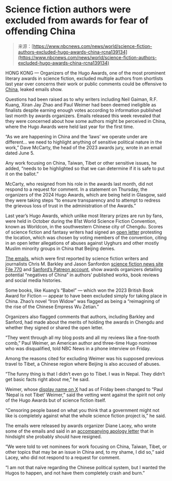 <!--yml
category: 未分类
date: 2024-05-27 14:59:08
-->

# Science fiction authors were excluded from awards for fear of offending China

> 来源：[https://www.nbcnews.com/news/world/science-fiction-authors-excluded-hugo-awards-china-rcna139134](https://www.nbcnews.com/news/world/science-fiction-authors-excluded-hugo-awards-china-rcna139134)

HONG KONG — Organizers of the Hugo Awards, one of the most prominent literary awards in science fiction, excluded multiple authors from shortlists last year over concerns their work or public comments could be offensive to [China](https://www.nbcnews.com/news/world/china-cunba-village-basketball-league-rcna124562), leaked emails show.

Questions had been raised as to why writers including Neil Gaiman, R.F. Kuang, Xiran Jay Zhao and Paul Weimer had been deemed ineligible as finalists despite earning enough votes according to information published last month by awards organizers. Emails released this week revealed that they were concerned about how some authors might be perceived in China, where the Hugo Awards were held last year for the first time.

“As we are happening in China and the ‘laws’ we operate under are different… we need to highlight anything of sensitive political nature in the work,” Dave McCarty, the head of the 2023 awards jury, wrote in an email dated June 5\.

Any work focusing on China, Taiwan, Tibet or other sensitive issues, he added, “needs to be highlighted so that we can determine if it is safe to put it on the ballot.”

McCarty, who resigned from his role in the awards last month, did not respond to a request for comment. In a statement on Thursday, the organizers of the 2024 Hugo Awards, which are being held in Glasgow, said they were taking steps “to ensure transparency and to attempt to redress the grievous loss of trust in the administration of the Awards.”

Last year’s Hugo Awards, which unlike most literary prizes are run by fans, were held in October during the 81st World Science Fiction Convention, known as Worldcon, in the southwestern Chinese city of Chengdu. Scores of science fiction and fantasy writers had signed an [open letter](https://docs.google.com/document/d/1MbHdM8rLG7tWhJgIam5oFfHHutDI5wHQ/edit) protesting the location, which was chosen by voting members of the convention, citing in an open letter allegations of abuses against Uyghurs and other mostly Muslim minority groups in China that Beijing denies.

[The emails](https://www.documentcloud.org/documents/24428430-hugocensorshipemails_redacted), which were first reported by science fiction writers and journalists Chris M. Barkley and Jason Sanfordon [science fiction news site File 770](https://file770.com/the-2023-hugo-awards-a-report-on-censorship-and-exclusion/) and [Sanford’s Patreon account](https://www.patreon.com/jasonsanford), show awards organizers detailing potential “negatives of China” in authors’ published works, book reviews and social media histories.

Some books, like Kuang’s “Babel” — which won the 2023 British Book Award for Fiction — appear to have been excluded simply for taking place in China. Zhao’s novel “Iron Widow” was flagged as being a “reimagining of the rise of the Chinese Empress Wu Zetian.”

Organizers also flagged comments that authors, including Barkley and Sanford, had made about the merits of holding the awards in Chengdu and whether they signed or shared the open letter.

“They went through all my blog posts and all my reviews like a fine-tooth comb,” Paul Weimer, an American author and three-time Hugo nominee who was disqualified, told NBC News in a phone interview on Friday.

Among the reasons cited for excluding Weimer was his supposed previous travel to Tibet, a Chinese region where Beijing is also accused of abuses.

“The funny thing is that I didn’t even go to Tibet. I was in Nepal. They didn’t get basic facts right about me,” he said.

Weimer, whose [display name on X](https://twitter.com/PrinceJvstin) had as of Friday been changed to “Paul ‘Nepal is not Tibet’ Weimer,” said the vetting went against the spirit not only of the Hugo Awards but of science fiction itself.

“Censoring people based on what you think that a government might not like is completely against what the whole science fiction project is,” he said.

The emails were released by awards organizer Diane Lacey, who wrote some of the emails and said in an [accompanying apology letter](https://drive.google.com/file/d/1d4scDfJAP5GX_y30BkzuM2GKGP72q623/view) that in hindsight she probably should have resigned.

“We were told to vet nominees for work focusing on China, Taiwan, Tibet, or other topics that may be an issue in China and, to my shame, I did so,” said Lacey, who did not respond to a request for comment.

“I am not that naïve regarding the Chinese political system, but I wanted the Hugos to happen, and not have them completely crash and burn.”